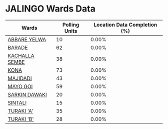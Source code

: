 
# JALINGO Wards Data

| Wards | Polling Units | Location Data Completion (%) |
| ---- | ----- | ------- |
| [ABBARE YELWA](./wards/19218-abbare-yelwa) | 10 | 0.00% |
| [BARADE](./wards/19219-barade) | 62 | 0.00% |
| [KACHALLA SEMBE](./wards/19220-kachalla-sembe) | 38 | 0.00% |
| [KONA](./wards/19221-kona) | 73 | 0.00% |
| [MAJIDADI](./wards/19222-majidadi) | 43 | 0.00% |
| [MAYO GOI](./wards/19223-mayo-goi) | 59 | 0.00% |
| [SARKIN DAWAKI](./wards/19224-sarkin-dawaki) | 20 | 0.00% |
| [SINTALI](./wards/19225-sintali) | 15 | 0.00% |
| [TURAKI 'A'](./wards/19226-turaki-'a') | 35 | 0.00% |
| [TURAKI 'B'](./wards/19227-turaki-'b') | 28 | 0.00% |




